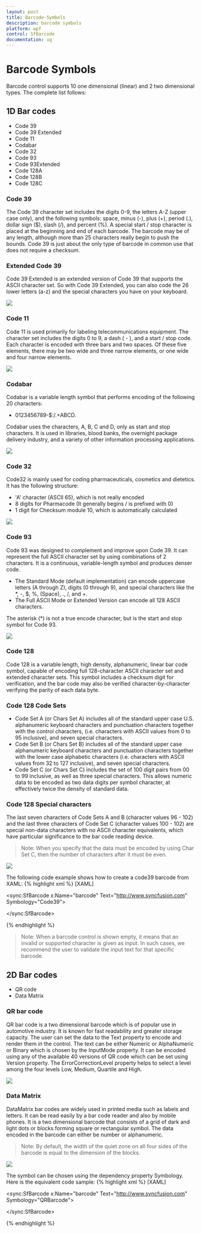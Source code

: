 ```yaml
---
layout: post
title: Barcode-Symbols
description: barcode symbols
platform: wpf
control: SfBarcode
documentation: ug
---
```


# Barcode Symbols

Barcode control supports 10 one dimensional (linear) and 2 two dimensional types. The complete list follows:

## 1D Bar codes

* Code 39
* Code 39 Extended
* Code 11
* Codabar
* Code 32
* Code 93
* Code 93Extended
* Code 128A
* Code 128B
* Code 128C



### Code 39

The Code 39 character set includes the digits 0-9, the letters A-Z (upper case only), and the following symbols: space, minus (-), plus (+), period (.), dollar sign ($), slash (/), and percent (%). A special start / stop character is placed at the beginning and end of each barcode. The barcode may be of any length, although more than 25 characters really begin to push the bounds. Code 39 is just about the only type of barcode in common use that does not require a checksum.

### Extended Code 39

Code 39 Extended is an extended version of Code 39 that supports the ASCII character set. So with Code 39 Extended, you can also code the 26 lower letters (a-z) and the special characters you have on your keyboard.



![](Barcode-Symbols_images/Barcode-Symbols_img1.png)



### Code 11

Code 11 is used primarily for labeling telecommunications equipment. The character set includes the digits 0 to 9, a dash ( - ), and a start / stop code. Each character is encoded with three bars and two spaces. Of these five elements, there may be two wide and three narrow elements, or one wide and four narrow elements.


![](Barcode-Symbols_images/Barcode-Symbols_img2.png)



### Codabar

Codabar is a variable length symbol that performs encoding of the following 20 characters:

* 0123456789-$:/.+ABCD.

Codabar uses the characters, A, B, C and D, only as start and stop characters. It is used in libraries, blood banks, the overnight package delivery industry, and a variety of other information processing applications.


![](Barcode-Symbols_images/Barcode-Symbols_img3.png)



### Code 32

Code32 is mainly used for coding pharmaceuticals, cosmetics and dietetics. It has the following structure:

* 'A' character (ASCII 65), which is not really encoded
* 8 digits for Pharmacode (It generally begins / is prefixed with 0)
* 1 digit for Checksum module 10, which is automatically calculated



![](Barcode-Symbols_images/Barcode-Symbols_img4.png)



### Code 93

Code 93 was designed to complement and improve upon Code 39. It can represent the full ASCII character set by using combinations of 2 characters. It is a continuous, variable-length symbol and produces denser code.

* The Standard Mode (default implementation) can encode uppercase letters (A through Z), digits (0 through 9), and special characters like the *, -, $, %, (Space), ., /, and +.
* The Full ASCII Mode or Extended Version can encode all 128 ASCII characters.

The asterisk (*) is not a true encode character, but is the start and stop symbol for Code 93.

![](Barcode-Symbols_images/Barcode-Symbols_img5.png)





### Code 128

Code 128 is a variable length, high density, alphanumeric, linear bar code symbol, capable of encoding full 128-character ASCII character set and extended character sets. This symbol includes a checksum digit for verification, and the bar code may also be verified character-by-character verifying the parity of each data byte.

### Code 128 Code Sets

* Code Set A (or Chars Set A) includes all of the standard upper case U.S. alphanumeric keyboard characters and punctuation characters together with the control characters, (i.e. characters with ASCII values from 0 to 95 inclusive), and seven special characters.
* Code Set B (or Chars Set B) includes all of the standard upper case alphanumeric keyboard characters and punctuation characters together with the lower case alphabetic characters (i.e. characters with ASCII values from 32 to 127 inclusive), and seven special characters.
* Code Set C (or Chars Set C) includes the set of 100 digit pairs from 00 to 99 inclusive, as well as three special characters. This allows numeric data to be encoded as two data digits per symbol character, at effectively twice the density of standard data.



### Code 128 Special characters

The last seven characters of Code Sets A and B (character values 96 - 102) and the last three characters of Code Set C (character values 100 - 102) are special non-data characters with no ASCII character equivalents, which have particular significance to the bar code reading device.

> Note: When you specify that the data must be encoded by using Char Set C, then the number of characters after it must be even.



![](Barcode-Symbols_images/Barcode-Symbols_img6.png)





The following code example shows how to create a code39 barcode from XAML:
{% highlight xml %}
[XAML]

<sync:SfBarcode x:Name="barcode" Text="http://www.syncfusion.com" Symbology="Code39">

</sync:SfBarcode>

{% endhighlight  %}

> Note: When a barcode control is shown empty, it means that an invalid or supported character is given as input. In such cases, we recommend the user to validate the input text for that specific barcode.

## 2D Bar codes

* QR code
* Data Matrix

### QR bar code

QR bar code is a two dimensional barcode which is of popular use in automotive industry. It is known for fast readability and greater storage capacity. The user can set the data to the Text property to encode and render them in the control. The text can be either Numeric or AlphaNumeric or Binary which is chosen by the InputMode property. It can be encoded using any of the available 40 versions of QR code which can be set using Version property. The ErrorCorrectionLevel property helps to select a level among the four levels Low, Medium, Quartile and High.

![](Barcode-Symbols_images/Barcode-Symbols_img7.png)





### Data Matrix

DataMatrix bar codes are widely used in printed media such as labels and letters. It can be read easily by a bar code reader and also by mobile phones. It is a two dimensional barcode that consists of a grid of dark and light dots or blocks forming square or rectangular symbol. The data encoded in the barcode can either be number or alphanumeric.

> Note: By default, the width of the quiet zone on all four sides of the barcode is equal to the dimension of the blocks.



![](Barcode-Symbols_images/Barcode-Symbols_img8.png)



The symbol can be chosen using the dependency property Symbology. Here is the equivalent code sample:
{% highlight xml %}
[XAML]

<sync:SfBarcode x:Name="barcode" Text="http://www.syncfusion.com" Symbology="QRBarcode">

</sync:SfBarcode>

{% endhighlight  %}




